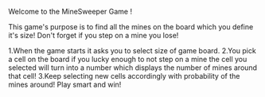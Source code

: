 Welcome to the MineSweeper Game !

This game's purpose is to find all the mines on the board which you define it's size!
Don't forget if you step on a mine you lose!

1.When the game starts it asks you to select size of game board.
2.You pick a cell on the board if you lucky enough to not step on a mine the cell
you selected will turn into a number which displays the number of mines around
that cell!
3.Keep selecting new cells accordingly with probability of the mines around!
Play smart and win!